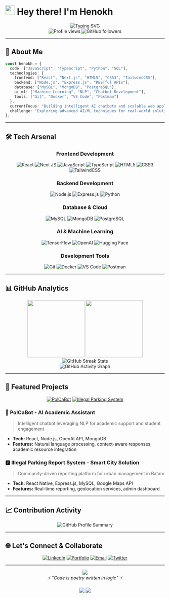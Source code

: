 # <img src="https://raw.githubusercontent.com/MartinHeinz/MartinHeinz/master/wave.gif" width="30px" height="30px" /> Hey there! I'm Henokh

<div align="center">
  <img src="https://readme-typing-svg.herokuapp.com?font=Fira+Code&weight=600&size=28&pause=1000&color=00D9FF&center=true&vCenter=true&width=600&lines=Full+Stack+Developer;AI+%26+ML+Enthusiast;Building+the+Future+with+Code" alt="Typing SVG" />
</div>

<div align="center">
  <img src="https://komarev.com/ghpvc/?username=iglessias&label=Profile%20views&color=0e75b6&style=flat" alt="Profile views" />
  <img src="https://img.shields.io/github/followers/iglessias?label=Followers&style=social" alt="GitHub followers" />
</div>

---

## 🚀 About Me

```typescript
const henokh = {
  code: ["JavaScript", "TypeScript", "Python", "SQL"],
  technologies: {
    frontend: ["React", "Next.js", "HTML5", "CSS3", "TailwindCSS"],
    backend: ["Node.js", "Express.js", "RESTful APIs"],
    database: ["MySQL", "MongoDB", "PostgreSQL"],
    ai_ml: ["Machine Learning", "NLP", "Chatbot Development"],
    tools: ["Git", "Docker", "VS Code", "Postman"]
  },
  currentFocus: "Building intelligent AI chatbots and scalable web applications",
  challenge: "Exploring advanced AI/ML techniques for real-world solutions"
};
```

---

## 🛠️ Tech Arsenal

<div align="center">

### Frontend Development
![React](https://img.shields.io/badge/-React-20232A?style=for-the-badge&logo=react&logoColor=61DAFB)
![Next JS](https://img.shields.io/badge/Next-black?style=for-the-badge&logo=next.js&logoColor=white)
![JavaScript](https://img.shields.io/badge/-JavaScript-F7DF1E?style=for-the-badge&logo=javascript&logoColor=black)
![TypeScript](https://img.shields.io/badge/-TypeScript-3178C6?style=for-the-badge&logo=typescript&logoColor=white)
![HTML5](https://img.shields.io/badge/-HTML5-E34F26?style=for-the-badge&logo=html5&logoColor=white)
![CSS3](https://img.shields.io/badge/-CSS3-1572B6?style=for-the-badge&logo=css3&logoColor=white)
![TailwindCSS](https://img.shields.io/badge/-TailwindCSS-38B2AC?style=for-the-badge&logo=tailwind-css&logoColor=white)

### Backend Development
![Node.js](https://img.shields.io/badge/-Node.js-339933?style=for-the-badge&logo=node.js&logoColor=white)
![Express.js](https://img.shields.io/badge/-Express.js-000000?style=for-the-badge&logo=express&logoColor=white)
![Python](https://img.shields.io/badge/-Python-3776AB?style=for-the-badge&logo=python&logoColor=white)

### Database & Cloud
![MySQL](https://img.shields.io/badge/-MySQL-4479A1?style=for-the-badge&logo=mysql&logoColor=white)
![MongoDB](https://img.shields.io/badge/-MongoDB-47A248?style=for-the-badge&logo=mongodb&logoColor=white)
![PostgreSQL](https://img.shields.io/badge/-PostgreSQL-336791?style=for-the-badge&logo=postgresql&logoColor=white)

### AI & Machine Learning
![TensorFlow](https://img.shields.io/badge/-TensorFlow-FF6F00?style=for-the-badge&logo=tensorflow&logoColor=white)
![OpenAI](https://img.shields.io/badge/-OpenAI-412991?style=for-the-badge&logo=openai&logoColor=white)
![Hugging Face](https://img.shields.io/badge/-🤗%20Hugging%20Face-yellow?style=for-the-badge)

### Development Tools
![Git](https://img.shields.io/badge/-Git-F05032?style=for-the-badge&logo=git&logoColor=white)
![Docker](https://img.shields.io/badge/-Docker-2496ED?style=for-the-badge&logo=docker&logoColor=white)
![VS Code](https://img.shields.io/badge/-VS%20Code-007ACC?style=for-the-badge&logo=visual-studio-code&logoColor=white)
![Postman](https://img.shields.io/badge/-Postman-FF6C37?style=for-the-badge&logo=postman&logoColor=white)

</div>

---

## 📊 GitHub Analytics

<div align="center">
  <img height="180em" src="https://github-readme-stats.vercel.app/api?username=iglessias&show_icons=true&theme=tokyonight&include_all_commits=true&count_private=true"/>
  <img height="180em" src="https://github-readme-stats.vercel.app/api/top-langs/?username=iglessias&layout=compact&langs_count=8&theme=tokyonight"/>
</div>

<div align="center">
  <img src="https://streak-stats.demolab.com/?user=iglessias&theme=tokyonight&hide_border=true" alt="GitHub Streak Stats"/>
</div>

<div align="center">
  <img src="https://github-readme-activity-graph.vercel.app/graph?username=iglessias&theme=tokyo-night&bg_color=1a1b27&color=628fdb&line=628fdb&point=628fdb&area=true&hide_border=true" alt="GitHub Activity Graph"/>
</div>

---

## 🚀 Featured Projects

<div align="center">

[![PolCaBot](https://github-readme-stats.vercel.app/api/pin/?username=iglessias&repo=polcabot&theme=tokyonight)](https://github.com/iglessias/polcabot)
[![Illegal Parking System](https://github-readme-stats.vercel.app/api/pin/?username=iglessias&repo=parking-system&theme=tokyonight)](https://github.com/iglessias/parking-system)

</div>

### 🤖 **PolCaBot** - AI Academic Assistant
> Intelligent chatbot leveraging NLP for academic support and student engagement
- **Tech:** React, Node.js, OpenAI API, MongoDB
- **Features:** Natural language processing, context-aware responses, academic resource integration

### 🅿️ **Illegal Parking Report System** - Smart City Solution  
> Community-driven reporting platform for urban management in Batam
- **Tech:** React Native, Express.js, MySQL, Google Maps API
- **Features:** Real-time reporting, geolocation services, admin dashboard

---

## 📈 Contribution Activity

<div align="center">
  <img src="https://github-profile-summary-cards.vercel.app/api/cards/profile-details?username=iglessias&theme=tokyonight" alt="GitHub Profile Summary"/>
</div>

---

## 🌐 Let's Connect & Collaborate

<div align="center">

[![LinkedIn](https://img.shields.io/badge/-LinkedIn-0077B5?style=for-the-badge&logo=linkedin&logoColor=white)](https://linkedin.com/in/your-link)
[![Portfolio](https://img.shields.io/badge/-Portfolio-FF5722?style=for-the-badge&logo=todoist&logoColor=white)](https://your-portfolio-link.com)
[![Email](https://img.shields.io/badge/-Email-D14836?style=for-the-badge&logo=gmail&logoColor=white)](mailto:your.email@example.com)
[![Twitter](https://img.shields.io/badge/-Twitter-1DA1F2?style=for-the-badge&logo=twitter&logoColor=white)](https://twitter.com/your-handle)

</div>

---

<div align="center">
  <img src="https://capsule-render.vercel.app/api?type=waving&color=gradient&height=100&section=footer&animation=fadeIn"/>
</div>

<div align="center">
  <i>⚡ "Code is poetry written in logic" ⚡</i>
  <br><br>
  <img src="https://forthebadge.com/images/badges/built-with-love.svg"/>
  <img src="https://forthebadge.com/images/badges/powered-by-coffee.svg"/>
</div>
